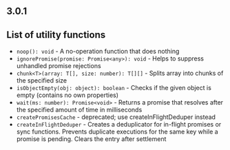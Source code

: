 ## 3.0.1
## List of utility functions

- `noop(): void` - A no-operation function that does nothing
- `ignorePromise(promise: Promise<any>): void` - Helps to suppress unhandled promise rejections
- `chunk<T>(array: T[], size: number): T[][]` - Splits array into chunks of the specified size
- `isObjectEmpty(obj: object): boolean` - Checks if the given object is empty (contains no own properties)
- `wait(ms: number): Promise<void>` - Returns a promise that resolves after the specified amount of time in milliseconds
- `createPromisesCache` - deprecated; use createInFlightDeduper instead 
- `createInFlightDeduper` - Creates a deduplicator for in-flight promises or sync functions. Prevents duplicate executions for the same key while a promise is pending. Clears the entry after settlement
